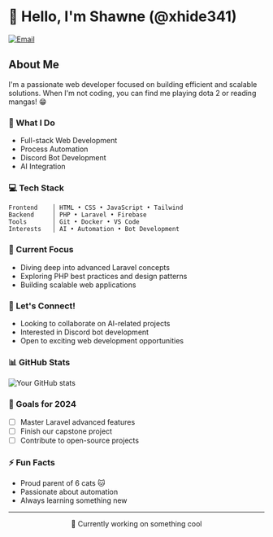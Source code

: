 # 👋 Hello, I'm Shawne (@xhide341)

[![Email](https://img.shields.io/badge/Email-shawnehgn10%40gmail.com-blue?style=flat-square&logo=gmail)](mailto:shawnehgn10@gmail.com)

## About Me
I'm a passionate web developer focused on building efficient and scalable solutions. When I'm not coding, you can find me playing dota 2 or reading mangas! 😁

### 🚀 What I Do
- Full-stack Web Development
- Process Automation
- Discord Bot Development
- AI Integration

### 💻 Tech Stack
```text
Frontend    │ HTML • CSS • JavaScript • Tailwind
Backend     │ PHP • Laravel • Firebase
Tools       │ Git • Docker • VS Code
Interests   │ AI • Automation • Bot Development
```

### 🌱 Current Focus
- Diving deep into advanced Laravel concepts
- Exploring PHP best practices and design patterns
- Building scalable web applications

### 🤝 Let's Connect!
- Looking to collaborate on AI-related projects
- Interested in Discord bot development
- Open to exciting web development opportunities

### 📊 GitHub Stats
![Your GitHub stats](https://github-readme-stats.vercel.app/api?username=xhide341&show_icons=true&theme=dracula)

### 🎯 Goals for 2024
- [ ] Master Laravel advanced features
- [ ] Finish our capstone project
- [ ] Contribute to open-source projects

### ⚡ Fun Facts
- Proud parent of 6 cats 🐱
- Passionate about automation
- Always learning something new

---
<p align="center">
🔭 Currently working on something cool
</p>

